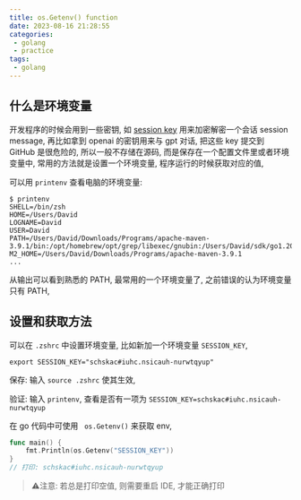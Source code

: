 ```yaml
---
title: os.Getenv() function
date: 2023-08-16 21:28:55
categories:
 - golang
 - practice
tags:
 - golang
---
```


## 什么是环境变量

开发程序的时候会用到一些密钥, 如 [session key](https://en.wikipedia.org/wiki/Session_key) 用来加密解密一个会话 session message, 再比如拿到 openai 的密钥用来与 gpt 对话, 把这些 key 提交到 GitHub 是很危险的, 所以一般不存储在源码, 而是保存在一个配置文件里或者环境变量中, 常用的方法就是设置一个环境变量, 程序运行的时候获取对应的值, 

可以用 `printenv` 查看电脑的环境变量:

```shell
$ printenv
SHELL=/bin/zsh
HOME=/Users/David
LOGNAME=David
USER=David
PATH=/Users/David/Downloads/Programs/apache-maven-3.9.1/bin:/opt/homebrew/opt/grep/libexec/gnubin:/Users/David/sdk/go1.20.4/bin/:/opt/homebrew/bin:/opt/homebrew/sbin:/usr/local/bin:/System/Cryptexes/App/usr/bin:
M2_HOME=/Users/David/Downloads/Programs/apache-maven-3.9.1
...
```

从输出可以看到熟悉的 PATH, 最常用的一个环境变量了, 之前错误的认为环境变量只有 PATH, 

## 设置和获取方法

可以在 `.zshrc` 中设置环境变量, 比如新加一个环境变量 `SESSION_KEY`, 

```shell
export SESSION_KEY="schskac#iuhc.nsicauh-nurwtqyup"
```

保存: 输入 `source .zshrc` 使其生效, 

验证: 输入 `printenv`, 查看是否有一项为 `SESSION_KEY=schskac#iuhc.nsicauh-nurwtqyup`

在 go 代码中可使用 ` os.Getenv()` 来获取 env, 

``` go
func main() {
	fmt.Println(os.Getenv("SESSION_KEY"))
}
// 打印: schskac#iuhc.nsicauh-nurwtqyup
```

> ⚠️注意: 若总是打印空值, 则需要重启 IDE, 才能正确打印
